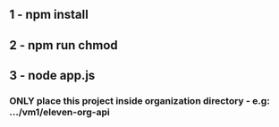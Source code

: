 ## 1 - npm install
## 2 - npm run chmod
## 3 - node app.js

### ONLY place this project inside organization directory - e.g: .../vm1/eleven-org-api